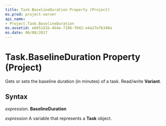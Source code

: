 ```yaml
---
title: Task.BaselineDuration Property (Project)
ms.prod: project-server
api_name:
- Project.Task.BaselineDuration
ms.assetid: e6651d1b-4b4e-7186-f042-e4a27e7b340a
ms.date: 06/08/2017
---
```



# Task.BaselineDuration Property (Project)

Gets or sets the baseline duration (in minutes) of a task. Read/write **Variant**.


## Syntax

 _expression_. **BaselineDuration**

 _expression_ A variable that represents a **Task** object.



